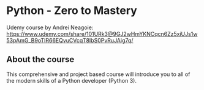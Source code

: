 # Python - Zero to Mastery

Udemy course by Andrei Neagoie: https://www.udemy.com/share/101URk3@9GJ2wHmYKNCqcn6Zz5xiUJs1w53pAmG_B9oTIR66EQvuCVcqT8IbS0PvRuJAig7q/


## About the course
This comprehensive and project based course will introduce you to all of the modern skills of a Python developer (Python 3).